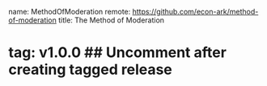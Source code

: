 name: MethodOfModeration
remote: https://github.com/econ-ark/method-of-moderation
title: The Method of Moderation
# tag: v1.0.0  ## Uncomment after creating tagged release